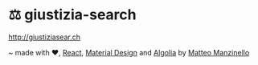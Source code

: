 # ⚖️ giustizia-search
http://giustiziasear.ch

~ made with ❤️, [React], [Material Design] and [Algolia] by [Matteo Manzinello]

[React]: https://reactjs.org/
[Material Design]: https://material.io/guidelines/
[Algolia]: https://www.algolia.com/
[Matteo Manzinello]: https://matteomanzinello.com